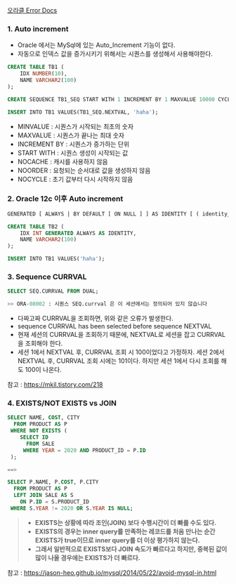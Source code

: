 [오라클 Error Docs](https://docs.oracle.com/cd/E11882_01/server.112/e17766/e0.htm)

### 1. Auto increment
- Oracle 에서는 MySql에 있는 Auto_Increment 기능이 없다.
- 자동으로 인덱스 값을 증가시키기 위해서는 시퀀스를 생성해서 사용해야한다.
```sql
CREATE TABLE TB1 (
	IDX NUMBER(10),
	NAME VARCHAR2(100)
);

CREATE SEQUENCE TB1_SEQ START WITH 1 INCREMENT BY 1 MAXVALUE 10000 CYCLE NOCACHE;

INSERT INTO TB1 VALUES(TB1_SEQ.NEXTVAL, 'haha');
```
- MINVALUE : 시퀀스가 시작되는 최초의 숫자
- MAXVALUE : 시퀀스가 끝나는 최대 숫자
- INCREMENT BY : 시퀀스가 증가하는 단위
- START WITH : 시퀀스 생성이 시작되는 값
- NOCACHE : 캐시를 사용하지 않음
- NOORDER : 요청되는 순서대로 값을 생성하지 않음
- NOCYCLE : 초기 값부터 다시 시작하지 않음

### 2. Oracle 12c 이후 Auto increment
```sql
GENERATED [ ALWAYS | BY DEFAULT [ ON NULL ] ] AS IDENTITY [ ( identity_options ) ]
```

```sql
CREATE TABLE TB2 (
	IDX INT GENERATED ALWAYS AS IDENTITY,
	NAME VARCHAR2(100)
);

INSERT INTO TB1 VALUES('haha');
```

### 3. Sequence CURRVAL
```sql
SELECT SEQ.CURRVAL FROM DUAL;

>> ORA-08002 : 시퀀스 SEQ.currval 은 이 세션에서는 정의되어 있지 않습니다
```
- 다짜고짜 CURRVAL을 조회하면, 위와 같은 오류가 발생한다.
- sequence CURRVAL has been selected before sequence NEXTVAL
- 현재 세션의 CURRVAL을 조회하기 때문에, NEXTVAL로 세션을 잡고 CURRVAL을 조회해야 한다.
- 세션 1에서 NEXTVAL 후, CURRVAL 조회 시 100이었다고 가정하자. 세션 2에서 NEXTVAL 후, CURRVAL 조회 시에는 101이다. 하지만 세션 1에서 다시 조회를 해도 100이 나온다.

참고 : https://mkil.tistory.com/218

### 4. EXISTS/NOT EXISTS vs JOIN
```sql
SELECT NAME, COST, CITY
  FROM PRODUCT AS P
 WHERE NOT EXISTS ( 
	SELECT ID 
      FROM SALE 
     WHERE YEAR = 2020 AND PRODUCT_ID = P.ID
 );

==>

SELECT P.NAME, P.COST, P.CITY
  FROM PRODUCT AS P
  LEFT JOIN SALE AS S
    ON P.ID = S.PRODUCT_ID
 WHERE S.YEAR != 2020 OR S.YEAR IS NULL;
```

> - **EXISTS는 상황에 따라 조인(JOIN) 보다 수행시간이 더 빠를 수도 있다.**  
> - **EXISTS의 경우는 inner query를 만족하는 레코드를 처음 만나는 순간 EXISTS가 true이므로 inner query를 더 이상 평가하지 않는다.**  
> - **그래서 일반적으로 EXISTS보다 JOIN 속도가 빠르다고 하지만, 중복된 값이 많이 나올 경우에는 EXISTS가 더 빠르다.**

참고 : https://jason-heo.github.io/mysql/2014/05/22/avoid-mysql-in.html
